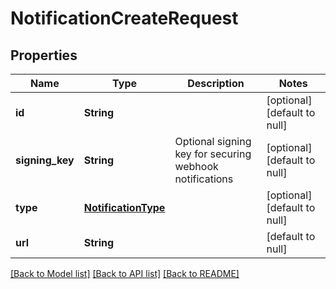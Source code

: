 # NotificationCreateRequest
## Properties

| Name | Type | Description | Notes |
|------------ | ------------- | ------------- | -------------|
| **id** | **String** |  | [optional] [default to null] |
| **signing\_key** | **String** | Optional signing key for securing webhook notifications | [optional] [default to null] |
| **type** | [**NotificationType**](NotificationType.md) |  | [optional] [default to null] |
| **url** | **String** |  | [default to null] |

[[Back to Model list]](../README.md#documentation-for-models) [[Back to API list]](../README.md#documentation-for-api-endpoints) [[Back to README]](../README.md)

